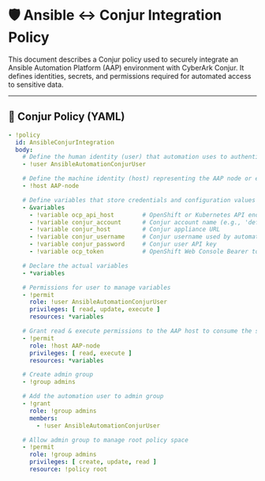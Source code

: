 # 🛡️ Ansible ↔️ Conjur Integration Policy

This document describes a Conjur policy used to securely integrate an Ansible Automation Platform (AAP) environment with CyberArk Conjur. It defines identities, secrets, and permissions required for automated access to sensitive data.

---

## 🔐 Conjur Policy (YAML)

```yaml
- !policy
  id: AnsibleConjurIntegration
  body:
    # Define the human identity (user) that automation uses to authenticate to Conjur via API key
    - !user AnsibleAutomationConjurUser

    # Define the machine identity (host) representing the AAP node or execution environment
    - !host AAP-node

    # Define variables that store credentials and configuration values
    - &variables
      - !variable ocp_api_host        # OpenShift or Kubernetes API endpoint
      - !variable conjur_account      # Conjur account name (e.g., 'default')
      - !variable conjur_host         # Conjur appliance URL
      - !variable conjur_username     # Conjur username used by automation
      - !variable conjur_password     # Conjur user API key
      - !variable ocp_token           # OpenShift Web Console Bearer token

    # Declare the actual variables
    - *variables

    # Permissions for user to manage variables
    - !permit
      role: !user AnsibleAutomationConjurUser
      privileges: [ read, update, execute ]
      resources: *variables

    # Grant read & execute permissions to the AAP host to consume the secrets
    - !permit
      role: !host AAP-node
      privileges: [ read, execute ]
      resources: *variables

    # Create admin group
    - !group admins

    # Add the automation user to admin group
    - !grant
      role: !group admins
      members:
        - !user AnsibleAutomationConjurUser

    # Allow admin group to manage root policy space
    - !permit
      role: !group admins
      privileges: [ create, update, read ]
      resource: !policy root

```
